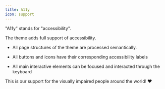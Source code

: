 ```yaml
---
title: A11y
icon: support
---
```


"A11y" stands for "accessibility".

The theme adds full support of accessibility.

- All page structures of the theme are processed semantically.

- All buttons and icons have their corresponding accessibility labels

- All main interactive elements can be focused and interacted through the keyboard

This is our support for the visually impaired people around the world! :heart:
